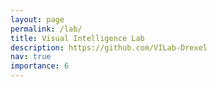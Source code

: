```yaml
---
layout: page
permalink: /lab/
title: Visual Intelligence Lab
description: https://github.com/VILab-Drexel
nav: true
importance: 6
---
```

